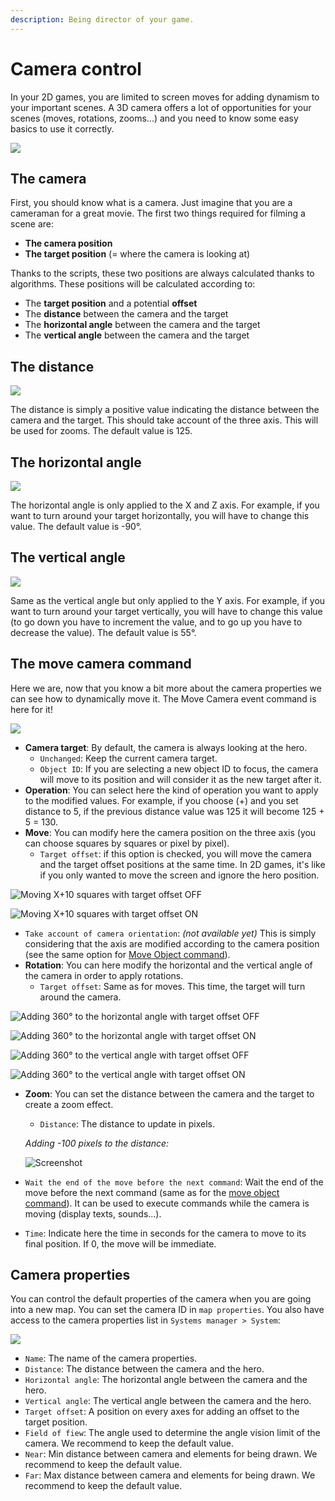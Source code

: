 ```yaml
---
description: Being director of your game.
---
```


# Camera control

In your 2D games, you are limited to screen moves for adding dynamism to your important scenes. A 3D camera offers a lot of opportunities for your scenes \(moves, rotations, zooms...\) and you need to know some easy basics to use it correctly.

![](../.gitbook/assets/camera-example.gif)

## The camera <a id="the-camera"></a>

First, you should know what is a camera. Just imagine that you are a cameraman for a great movie. The first two things required for filming a scene are:

* **The camera position**
* **The target position** \(= where the camera is looking at\)

Thanks to the scripts, these two positions are always calculated thanks to algorithms. These positions will be calculated according to:

* The **target position** and a potential **offset**
* The **distance** between the camera and the target
* The **horizontal angle** between the camera and the target
* The **vertical angle** between the camera and the target

## The distance <a id="the-distance"></a>

![](../.gitbook/assets/camera-distance.png)

The distance is simply a positive value indicating the distance between the camera and the target. This should take account of the three axis. This will be used for zooms. The default value is 125.

## The horizontal angle <a id="the-horizontal-angle"></a>

![](../.gitbook/assets/camera-h.png)

The horizontal angle is only applied to the X and Z axis. For example, if you want to turn around your target horizontally, you will have to change this value. The default value is -90°.

## The vertical angle <a id="the-vertical-angle"></a>

![](../.gitbook/assets/camera-v.png)

Same as the vertical angle but only applied to the Y axis. For example, if you want to turn around your target vertically, you will have to change this value \(to go down you have to increment the value, and to go up you have to decrease the value\). The default value is 55°.

## The move camera command <a id="the-move-camera-command"></a>

Here we are, now that you know a bit more about the camera properties we can see how to dynamically move it. The Move Camera event command is here for it!

![](../.gitbook/assets/command-move-camera.png)

* **Camera target**: By default, the camera is always looking at the hero.
  * `Unchanged`: Keep the current camera target.
  * `Object ID`: If you are selecting a new object ID to focus, the camera will move to its position and will consider it as the new target after it.
* **Operation**: You can select here the kind of operation you want to apply to the modified values. For example, if you choose \(+\) and you set distance to 5, if the previous distance value was 125 it will become 125 + 5 = 130.
* **Move**: You can modify here the camera position on the three axis \(you can choose squares by squares or pixel by pixel\).
  * `Target offset`: if this option is checked, you will move the camera and the target offset positions at the same time. In 2D games, it's like if you only wanted to move the screen and ignore the hero position.

![Moving X+10 squares with target offset OFF](../.gitbook/assets/camera-move-off.gif)

![Moving X+10 squares with target offset ON](../.gitbook/assets/camera-move-on.gif)

* `Take account of camera orientation`: _\(not available yet\)_ This is simply considering that the axis are modified according to the camera position \(see the same option for [Move Object command](event-commands.md#move-object)\).
* **Rotation**: You can here modify the horizontal and the vertical angle of the camera in order to apply rotations.
  * `Target offset`: Same as for moves. This time, the target will turn around the camera.

![Adding 360&#xB0; to the horizontal angle with target offset OFF](../.gitbook/assets/camera-h-r-off.gif)

![Adding 360&#xB0; to the horizontal angle with target offset ON](../.gitbook/assets/camera-h-r-on.gif)

![Adding 360&#xB0; to the vertical angle with target offset OFF](../.gitbook/assets/camera-v-r-off.gif)

![Adding 360&#xB0; to the vertical angle with target offset ON](../.gitbook/assets/camera-v-r-on.gif)

* **Zoom**: You can set the distance between the camera and the target to create a zoom effect.

  * `Distance`: The distance to update in pixels.

  _Adding -100 pixels to the distance:_

  ![Screenshot](https://rpg-paper-maker.github.io/basics/img/camera-zoom.gif)

* `Wait the end of the move before the next command`: Wait the end of the move before the next command \(same as for the [move object command](event-commands.md#move-object)\). It can be used to execute commands while the camera is moving \(display texts, sounds...\).
* `Time`: Indicate here the time in seconds for the camera to move to its final position. If 0, the move will be immediate.

## Camera properties <a id="camera-properties"></a>

You can control the default properties of the camera when you are going into a new map. You can set the camera ID in `map properties`. You also have access to the camera properties list in `Systems manager > System`:

![](../.gitbook/assets/camera-properties.png)

* `Name`: The name of the camera properties.
* `Distance`: The distance between the camera and the hero.
* `Horizontal angle`: The horizontal angle between the camera and the hero.
* `Vertical angle`: The vertical angle between the camera and the hero.
* `Target offset`: A position on every axes for adding an offset to the target position.
* `Field of fiew`: The angle used to determine the angle vision limit of the camera. We recommend to keep the default value.
* `Near`: Min distance between camera and elements for being drawn. We recommend to keep the default value.
* `Far`: Max distance between camera and elements for being drawn. We recommend to keep the default value.

